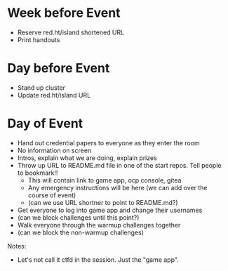 # Week before Event

- Reserve red.ht/island shortened URL
- Print handouts

# Day before Event

- Stand up cluster
- Update red.ht/island URL

# Day of Event

- Hand out credential papers to everyone as they enter the room
- No information on screen
- Intros, explain what we are doing, explain prizes
- Throw up URL to README.md file in one of the start repos. Tell people to bookmark!!
  - This will contain link to game app, ocp console, gitea
  - Any emergency instructions will be here (we can add over the course of event)
  - (can we use URL shortner to point to README.md?)
- Get everyone to log into game app and change their usernames
- (can we block challenges until this point?)
- Walk everyone through the warmup challenges together
- (can we block the non-warmup challenges)


Notes:
- Let's not call it ctfd in the session. Just the "game app".
